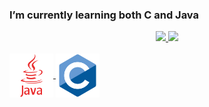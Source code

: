 ### I’m currently learning both C and Java
<div align="center">
  <a href="https://github.com/miojorefri">
  <img height="180em" src="https://github-readme-stats.vercel.app/api?username=miojorefri&show_icons=true&theme=midnight-purple&include_all_commits=true&count_private=true"/>
  <img height="180em" src="https://github-readme-stats.vercel.app/api/top-langs/?username=miojorefri&layout=compact&langs_count=7&theme=midnight-purple"/>
</div>
  <div style="display: inline_block"><br>
  <img align="center" alt="Java" height="70" width="70" src="https://github.com/devicons/devicon/blob/master/icons/java/java-plain-wordmark.svg">
  <img align="center" alt="C" height="70" width="70" src="https://github.com/devicons/devicon/blob/master/icons/c/c-original.svg">
</div>
